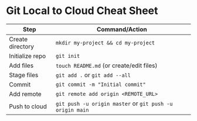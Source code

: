 # Git Local to Cloud Cheat Sheet

| Step                    | Command/Action                                               |
|-------------------------|-------------------------------------------------------------|
| Create directory        | `mkdir my-project && cd my-project`                         |
| Initialize repo         | `git init`                                                  |
| Add files               | `touch README.md` (or create/edit files)                    |
| Stage files             | `git add .` or `git add --all`                              |
| Commit                  | `git commit -m "Initial commit"`                            |
| Add remote              | `git remote add origin <REMOTE_URL>`                        |
| Push to cloud           | `git push -u origin master` or `git push -u origin main`    |
